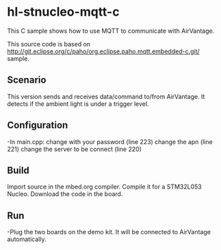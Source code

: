 hl-stnucleo-mqtt-c
==================

This C sample shows how to use MQTT to communicate with AirVantage.

This source code is based on http://git.eclipse.org/c/paho/org.eclipse.paho.mqtt.embedded-c.git/ sample.

Scenario
--------

This version sends and receives data/command to/from AirVantage. It detects if the ambient light is under a trigger level.  

Configuration
-------------
-In main.cpp:
change with your password (line 223)
change the apn (line 221)
change the server to be connect (line 220)

Build
-----

Import source in the mbed.org compiler. Compile it for a STM32L053 Nucleo. Download the code in the board.

Run
---

-Plug the two boards on the demo kit. 
It will be connected to AirVantage automatically.